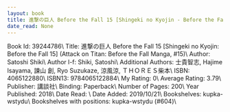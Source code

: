 ```yaml
---
layout: book
title: 進撃の巨人 Before the Fall 15 [Shingeki no Kyojin - Before the Fall 15] (Attack on Titan - Before the Fall Manga,  no. 15)
date_read: None
---
```


Book Id: 39244786\ 
Title: 進撃の巨人 Before the Fall 15 [Shingeki no Kyojin: Before the Fall 15] (Attack on Titan: Before the Fall Manga, #15)\ 
Author: Satoshi Shiki\ 
Author l-f: Shiki, Satoshi\ 
Additional Authors: 士貴智志, Hajime Isayama, 諫山 創, Ryo Suzukaze, 涼風涼, ＴＨＯＲＥＳ柴本\ 
ISBN: 4065122880\ 
ISBN13: 9784065122884\ 
My Rating: 0\ 
Average Rating: 3.79\ 
Publisher: 講談社\ 
Binding: Paperback\ 
Number of Pages: 200\ 
Year Published: 2018\ 
Date Read: \ 
Date Added: 2019/10/21\ 
Bookshelves: kupka-wstydu\ 
Bookshelves with positions: kupka-wstydu (#604)\ 

